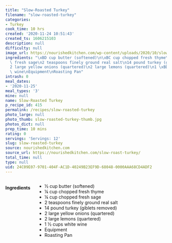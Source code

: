 ```yaml
---
title: "Slow-Roasted Turkey"
filename: "slow-roasted-turkey"
categories:
- Turkey
cook_time: 10 hrs
created: '2020-11-24 10:51:43'
created_ts: 1606215103
description: null
difficulty: null
image_url: https://nourishedkitchen.com/wp-content/uploads/2020/10/slow-roasted-turkey-post-768x960.jpg
ingredients: "\xBD cup butter (softened)\n\xBC cup chopped fresh thyme\n\xBC cup chopped\
  \ fresh sage\n2 teaspoons finely ground real salt\n14 pound turkey (giblets removed)\n\
  2 large yellow onions (quartered)\n2 large lemons (quartered)\n1 \xBD cups white\
  \ wine\nEquipment\nRoasting Pan"
intrash: 0
meal_dates:
- '2020-11-25'
meal_types: '3'
mine: null
name: Slow-Roasted Turkey
p_recipe_id: 415
permalink: /recipes/slow-roasted-turkey
photo_large: null
photo_thumb: slow-roasted-turkey-thumb.jpg
photos_dict: null
prep_time: 10 mins
rating: 0
servings: 'Servings: 12'
slug: slow-roasted-turkey
source: nourishedkitchen.com
source_url: https://nourishedkitchen.com/slow-roast-turkey/
total_time: null
type: null
uid: 24C09E07-9701-404F-AC1D-40249B23EF9D-68048-0000AAA68CD4ADF2
---
```

<div class="large-8 medium-7 columns" id="writeup">	</div><!-- #writeup -->
</div><!-- #row-one -->
<div class="row" id="row-two">	<div class="medium-4 small-5 columns" id="ingredients"><h4>Ingredients</h4><div class="box box-ingredients content"><ul>
<li>½ cup butter (softened)</li>
<li>¼ cup chopped fresh thyme</li>
<li>¼ cup chopped fresh sage</li>
<li>2 teaspoons finely ground real salt</li>
<li>14 pound turkey (giblets removed)</li>
<li>2 large yellow onions (quartered)</li>
<li>2 large lemons (quartered)</li>
<li>1 ½ cups white wine</li>
<li>Equipment</li>
<li>Roasting Pan</li>
</ul>
</div>	</div>	<div class="medium-6 small-7 columns" id="directions">	</div>